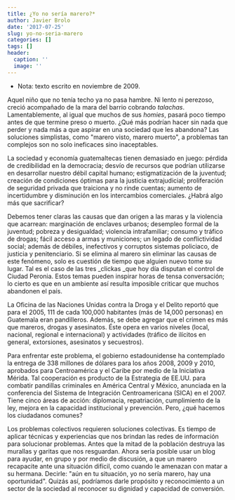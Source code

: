 ```yaml
---
title: ¿Yo no sería marero?*
author: Javier Brolo
date: '2017-07-25'
slug: yo-no-seria-marero
categories: []
tags: []
header:
  caption: ''
  image: ''
---
```


* Nota: texto escrito en noviembre de 2009.

Aquel niño que no tenía techo ya no pasa hambre. Ni lento ni perezoso, creció acompañado de la mara del barrio cobrando _talachas_. Lamentablemente, al igual que muchos de sus _homies_, pasará poco tiempo antes de que termine preso o muerto. ¿Qué más podrían hacer sin nada que perder y nada más a que aspirar en una sociedad que les abandona? Las soluciones simplistas, como "marero visto, marero muerto", a problemas tan complejos son no solo ineficaces sino inaceptables.

La sociedad y economía guatemaltecas tienen demasiado en juego: pérdida de credibilidad en la democracia; desvío de recursos que podrían utilizarse en desarrollar nuestro débil capital humano; estigmatización de la juventud; creación de condiciones óptimas para la justicia extrajudicial; proliferación de seguridad privada que traiciona y no rinde cuentas; aumento de incertidumbre y disminución en los intercambios comerciales. ¿Habrá algo más que sacrificar?

Debemos tener claras las causas que dan origen a las maras y la violencia que acarrean: marginación de enclaves urbanos; desempleo formal de la juventud; pobreza y desigualdad; violencia intrafamiliar; consumo y tráfico de drogas; fácil acceso a armas y municiones; un legado de conflictividad social; además de débiles, inefectivos y corruptos sistemas policiaco, de justicia y penitenciario. Si se elimina al marero sin eliminar las causas de este fenómeno, solo es cuestión de tiempo que alguien nuevo tome su lugar. Tal es el caso de las tres _clickas _que hoy día disputan el control de Ciudad Peronia. Estos temas pueden inspirar horas de tensa conversación; lo cierto es que en un ambiente así resulta imposible criticar que muchos abandonen el país.

La Oficina de las Naciones Unidas contra la Droga y el Delito reportó que para el 2005, 111 de cada 100,000 habitantes (más de 14,000 personas) en Guatemala eran pandilleros. Además, se debe agregar que el crimen es más que mareros, drogas y asesinatos. Éste opera en varios niveles (local, nacional, regional e internacional) y actividades (tráfico de ilícitos en general, extorsiones, asesinatos y secuestros).

Para enfrentar este problema, el gobierno estadounidense ha contemplado la entrega de 338 millones de dólares para los años 2008, 2009 y 2010, aprobados para Centroamérica y el Caribe por medio de la Iniciativa Mérida. Tal cooperación es producto de la Estrategia de EE.UU. para combatir pandillas criminales en América Central y México, anunciada en la conferencia del Sistema de Integración Centroamericana (SICA) en el 2007. Tiene cinco áreas de acción: diplomacia, repatriación, cumplimiento de la ley, mejora en la capacidad institucional y prevención. Pero, ¿qué hacemos los ciudadanos comunes?

Los problemas colectivos requieren soluciones colectivas. Es tiempo de aplicar técnicas y experiencias que nos brindan las redes de información para solucionar problemas. Antes que la mitad de la población destruya las murallas y garitas que nos resguardan. Ahora sería posible usar un blog para ayudar, en grupo y por medio de discusión, a que un marero recapacite ante una situación difícil, como cuando le amenazan con matar a su hermana. Decirle: "aún en tu situación, yo no sería marero, hay una oportunidad". Quizás así, podríamos darle propósito y reconocimiento a un sector de la sociedad al reconocer su dignidad y capacidad de conversión.
